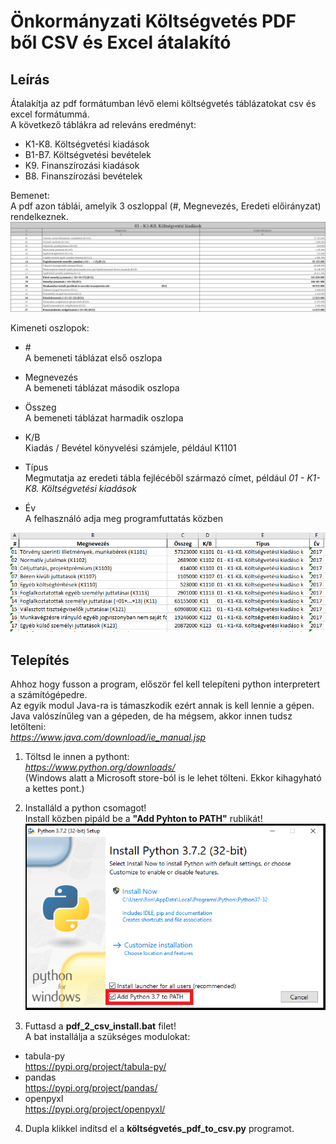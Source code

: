 # Önkormányzati Költségvetés PDF ből CSV és Excel átalakító  

## Leírás  
Átalakítja az pdf formátumban lévő elemi költségvetés táblázatokat csv és excel formátummá.  
A következő táblákra ad releváns eredményt:    
  * K1-K8. Költségvetési kiadások  
  * B1-B7. Költségvetési bevételek  
  * K9. Finanszírozási kiadások  
  * B8. Finanszírozási bevételek  

Bemenet:  
A pdf azon táblái, amelyik 3 oszloppal (\#, Megnevezés, Eredeti előirányzat) rendelkeznek.
![alt text](https://github.com/xngst/Koltsegvetes-PDF-to-CSV-Excel/blob/main/példák/sample_input.png)

Kimeneti oszlopok:  
* \#  
  A bemeneti táblázat első oszlopa  
* Megnevezés   
  A bemeneti táblázat második oszlopa  
* Összeg   
  A bemeneti táblázat harmadik oszlopa  
* K/B    
  Kiadás / Bevétel könyvelési számjele, például K1101

* Típus  
  Megmutatja az eredeti tábla fejlécéből származó címet, például *01 - K1-K8. Költségvetési kiadások*
* Év  
  A felhasználó adja meg programfuttatás közben  

![alt text](https://github.com/xngst/Koltsegvetes-PDF-to-CSV-Excel/blob/main/példák/sample_output.png)  
  

## Telepítés    
Ahhoz hogy fusson a program, először fel kell telepíteni python interpretert a számítógépedre.  
Az egyik modul Java-ra is támaszkodik ezért annak is kell lennie a gépen.  
Java valószínűleg van a gépeden, de ha mégsem, akkor innen tudsz letölteni:  
*https://www.java.com/download/ie_manual.jsp*  

1) Töltsd le innen a pythont:  
*https://www.python.org/downloads/*  
(Windows alatt a Microsoft store-ból is le lehet tölteni. Ekkor kihagyható a kettes pont.)  

2) Installáld a python csomagot!  
Install közben pipáld be a **"Add Pyhton to PATH"** rublikát!  
![alt text](https://github.com/xngst/Koltsegvetes-PDF-to-CSV-Excel/blob/main/install/install.png)
  
3) Futtasd a **pdf_2_csv_install.bat** filet!  
A bat installálja a szükséges modulokat:  
* tabula-py  
https://pypi.org/project/tabula-py/
* pandas   
https://pypi.org/project/pandas/
* openpyxl  
https://pypi.org/project/openpyxl/
  
4) Dupla klikkel indítsd el a **költségvetés_pdf_to_csv.py** programot.  

